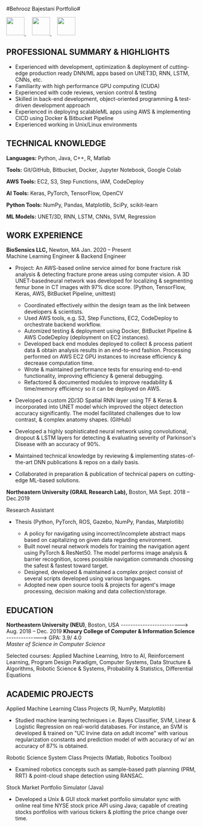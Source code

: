 #Behrooz Bajestani Portfolio# 

<a href="https://www.linkedin.com/in/bmoradi/">
    <img src="../images/linked+linkedin+logo+social+icon-1320191784782940875_48.png" width="48" height="48" >
</a>
&nbsp&nbsp&nbsp
<a href="https://github.com/behroozmrd47">
    <img src="../images/github+social+icon-1320166246618927423_48.png" width="48" height="48">
</a>
&nbsp&nbsp&nbsp
<a href="mailto:behrooz.mrd47@gmail.com">
    <img src="../images/email+gmail+mail+service+mailing+online+service+icon-1320194987766966945_48.png" width="48" height="48">
</a>

## PROFESSIONAL SUMMARY &amp; HIGHLIGHTS

- Experienced with development, optimization &amp; deployment of cutting-edge production ready DNN/ML apps based on UNET3D, RNN, LSTM, CNNs, etc.
- Familiarity with high performance GPU computing (CUDA)
- Experienced with code reviews, version control &amp; testing
- Skilled in back-end development, object-oriented programming &amp; test-driven development approach
- Experienced in deploying scalableML apps using AWS &amp; implementing CICD using Docker &amp; Bitbucket Pipeline
- Experienced working in Unix/Linux environments

## TECHNICAL KNOWLEDGE

**Languages:** Python, Java, C++, R, Matlab

**Tools:** Git/GitHub, Bitbucket, Docker, Jupyter Notebook, Google Colab

**AWS Tools:** EC2, S3, Step Functions, IAM, CodeDeploy

**AI Tools:** Keras, PyTorch, TensorFlow, OpenCV

**Python Tools:** NumPy, Pandas, Matplotlib, SciPy, scikit-learn

**ML Models:** UNET/3D, RNN, LSTM, CNNs, SVM, Regression

## WORK EXPERIENCE

**BioSensics LLC,** Newton, MA Jan. 2020 – Present<br>
Machine Learning Engineer & Backend Engineer

* Project: An AWS-based online service aimed for bone fracture risk analysis &amp; detecting fracture prone areas using 
computer vision. A 3D UNET-basedneural network was developed for localizing &amp; segmenting femur bone in CT images 
with 97% dice score. (Python, TensorFlow, Keras, AWS, BitBucket Pipeline, unittest)
    * Coordinated effectively within the design team as the link between developers &amp; scientists.
    * Used AWS tools, e.g. S3, Step Functions, EC2, CodeDeploy to orchestrate backend workflow.
    * Automized testing &amp; deployment using Docker, BitBucket Pipeline &amp; AWS CodeDeploy (deployment on EC2 instances).
    * Developed back end modules deployed to collect &amp; process patient data &amp; obtain analysis results in an end-to-end fashion. Processing performed on AWS EC2 GPU instances to increase efficiency &amp; decrease computation time.
    * Wrote &amp; maintained performance tests for ensuring end-to-end functionality, improving efficiency &amp; general debugging.
    * Refactored &amp; documented modules to improve readability &amp; time/memory efficiency so it can be deployed on AWS.

* Developed a custom 2D/3D Spatial RNN layer using TF &amp; Keras &amp; incorporated into UNET model which improved the object detection accuracy significantly. The model facilitated challenges due to low contrast, &amp; complex anatomy shapes. (GitHub)
* Developed a highly sophisticated neural network using convolutional, dropout &amp; LSTM layers for detecting &amp; evaluating severity of Parkinson&#39;s Disease with an accuracy of 90%.
* Maintained technical knowledge by reviewing &amp; implementing states-of-the-art DNN publications &amp; repos on a daily basis.
* Collaborated in preparation &amp; publication of technical papers on cutting-edge ML-based solutions.

**Northeastern University (GRAIL Research Lab),** Boston, MA Sept. 2018 – Dec.2019

Research Assistant

* Thesis (Python, PyTorch, ROS, Gazebo, NumPy, Pandas, Matplotlib)

    - A policy for navigating using incorrect/incomplete abstract maps based on capitalizing on given data regarding environment.
    - Built novel neural network models for training the navigation agent using PyTorch &amp; ResNet50. The model performs image analysis &amp; barrier recognition, scores possible navigation commands choosing the safest &amp; fastest toward target.
    - Designed, developed &amp; maintained a complex project consist of several scripts developed using various languages.
    - Adopted new open source tools &amp; projects for agent&#39;s image processing, decision making and data collection/storage.

## EDUCATION

**Northeastern University (NEU)**, Boston, USA -------------------------> Aug. 2018 – Dec. 2019
**Khoury College of Computer &amp; Information Science**  --------------> GPA: 3.9/ 4.0<br>
_Master of Science in Computer Science_

Selected courses: Applied Machine Learning, Intro to AI, Reinforcement Learning, Program Design Paradigm, Computer Systems, 
Data Structure & Algorithms, Robotic Science & Systems, Probability & Statistics, Differential Equations

## ACADEMIC PROJECTS
Applied Machine Learning Class Projects (R, NumPy, Matplotlib)
* Studied machine learning techniques i.e. Bayes Classifier, SVM, Linear &amp; Logistic Regression on real-world databases. For instance, an SVM is developed &amp; trained on &quot;UC Irvine data on adult income&quot; with various regularization constants and prediction model of with accuracy of w/ an accuracy of 87% is obtained.

Robotic Science System Class Projects (Matlab, Robotics Toolbox)
* Examined robotics concepts such as sample-based path planning (PRM, RRT) & point-cloud shape detection using RANSAC.

Stock Market Portfolio Simulator (Java)
* Developed a Unix & GUI stock market portfolio simulator sync with online real time NYSE stock price API using Java; capable of creating stocks portfolios with various tickers & plotting the price change over time.
